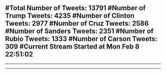 #Total Number of Tweets: 13791 
#Number of Trump Tweets: 4235
#Number of Clinton Tweets: 2977
#Number of Cruz Tweets: 2586
#Number of Sanders Tweets: 2351
#Number of Rubio Tweets: 1333
#Number of Carson Tweets: 309
#Current Stream Started at Mon Feb  8 22:51:02
---
---
---
